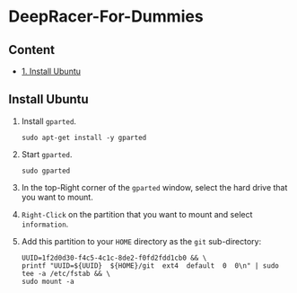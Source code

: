 # DeepRacer-For-Dummies

## **Content**

* [1. Install Ubuntu](#Install-Ubuntu)

## **Install Ubuntu**

1. Install `gparted`.

    ```terminal
    sudo apt-get install -y gparted
    ```

2. Start `gparted`.

    ```terminal
    sudo gparted
    ```

3. In the top-Right corner of the `gparted` window, select the hard drive that you want to mount.
4. `Right-Click` on the partition that you want to mount and select `information`.
5. Add this partition to your `HOME` directory as the `git` sub-directory:

    ```terminal
    UUID=1f2d0d30-f4c5-4c1c-8de2-f0fd2fdd1cb0 && \
    printf "UUID=${UUID}  ${HOME}/git  ext4  default  0  0\n" | sudo tee -a /etc/fstab && \
    sudo mount -a
    ```

